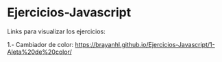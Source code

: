 # Ejercicios-Javascript

Links para visualizar los ejercicios:

1.- Cambiador de color: https://brayanhl.github.io/Ejercicios-Javascript/1-Aleta%20de%20color/

